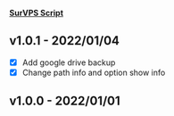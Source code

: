 **[SurVPS Script](https://github.com/f97/survps)**


## v1.0.1 - 2022/01/04
- [x] Add google drive backup
- [x] Change path info and option show info

## v1.0.0 - 2022/01/01

